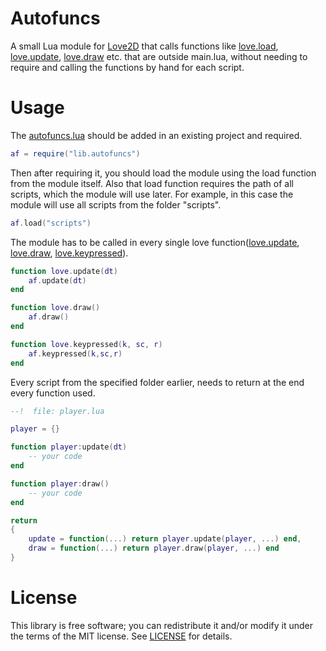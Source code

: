 # Autofuncs
A small Lua module for [Love2D] that calls functions like [love.load], [love.update], [love.draw] etc. that are outside main.lua, without needing to require and calling the functions by hand for each script.

[Love2D]: http://love2d.org/
[love.load]: https://love2d.org/wiki/love.load
[love.update]: https://love2d.org/wiki/love.update
[love.draw]: https://love2d.org/wiki/love.draw
[love.keypressed]: https://love2d.org/wiki/love.keypressed

# Usage
The [autofuncs.lua](lib/autofuncs.lua) should be added in an existing project and required.
```lua
af = require("lib.autofuncs")
```
Then after requiring it, you should load the module using the load function from the module itself. Also that load function requires the path of all scripts, which the module will use later. For example, in this case the module will use all scripts from the folder "scripts".
```lua
af.load("scripts")
```
The module has to be called in every single love function([love.update], [love.draw], [love.keypressed]).
```lua
function love.update(dt)
    af.update(dt)
end

function love.draw()
    af.draw()
end

function love.keypressed(k, sc, r)
    af.keypressed(k,sc,r)
end
```
Every script from the specified folder earlier, needs to return at the end every function used.
```lua
--!  file: player.lua

player = {}

function player:update(dt)
    -- your code
end

function player:draw()
    -- your code
end

return
{
    update = function(...) return player.update(player, ...) end,
    draw = function(...) return player.draw(player, ...) end
}
```
# License
This library is free software; you can redistribute it and/or modify it under
the terms of the MIT license. See [LICENSE](LICENSE) for details.